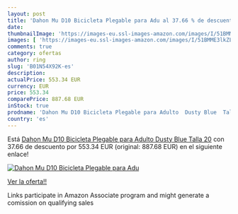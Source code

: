 ```yaml
---
layout: post
title: 'Dahon Mu D10 Bicicleta Plegable para Adu al 37.66 % de descuento'
date: 
thumbnailImage: 'https://images-eu.ssl-images-amazon.com/images/I/51BMME3lkZL._SL200_.jpg'
images: [ 'https://images-eu.ssl-images-amazon.com/images/I/51BMME3lkZL._SL200_.jpg' ]
comments: true
category: ofertas
author: ring
slug: 'B01N54X92K-es'
description:
actualPrice: 553.34 EUR
currency: EUR
price: 553.34
comparePrice: 887.68 EUR
inStock: true
prodname: 'Dahon Mu D10 Bicicleta Plegable para Adulto  Dusty Blue  Talla 20'
country: 'es'
---
```


Está [Dahon Mu D10 Bicicleta Plegable para Adulto  Dusty Blue  Talla 20](https://www.amazon.es/dp/B01N54X92K/?tag=tolees-21) con 37.66 de descuento por 553.34 EUR (original: 887.68 EUR) en el siguiente enlace!

[![Dahon Mu D10 Bicicleta Plegable para Adu](https://images-eu.ssl-images-amazon.com/images/I/51BMME3lkZL._SL200_.jpg)](https://www.amazon.es/dp/B01N54X92K/?tag=tolees-21)

[Ver la oferta!!](https://www.amazon.es/dp/B01N54X92K/?tag=tolees-21)

Links participate in Amazon Associate program and might generate a comission on qualifying sales


